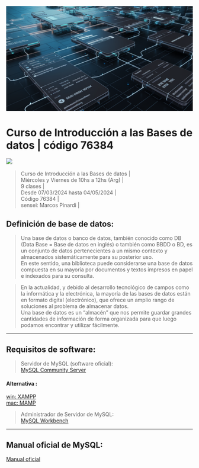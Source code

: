 <img src="extras/header.webp">

# Curso de Introducción a las Bases de datos | código 76384

<img src="https://img.shields.io/badge/MySQL-4D9EB1?style=for-the-badge&logo=mysql&logoColor=white">

> Curso de Introducción a las Bases de datos |      
> Miércoles y Viernes de 10hs a 12hs (Arg) |      
> 9 clases |      
> Desde 07/03/2024 hasta 04/05/2024 |     
> Código 76384 |    
> sensei: Marcos Pinardi |  

## Definición de base de datos:

> Una base de datos o banco de datos, también conocido como DB (Data Base = Base de datos en inglés) o también como BBDD o BD, es un conjunto de datos pertenecientes a un mismo contexto y almacenados sistemáticamente para su posterior uso.  
> En este sentido, una biblioteca puede considerarse una base de datos compuesta en su mayoría por documentos y textos impresos en papel e indexados para su consulta.  

> En la actualidad, y debido al desarrollo tecnológico de campos como la informática y la electrónica, la mayoría de las bases de datos están en formato digital (electrónico), que ofrece un amplio rango de soluciones al problema de almacenar datos.  
> Una base de datos es un “almacén” que nos permite guardar grandes cantidades de información de forma organizada para que luego podamos encontrar y utilizar fácilmente.  

----
## Requisitos de software:

> Servidor de MySQL (software oficial):  
[MySQL Community Server](https://downloads.mysql.com/archives/community/)

#### Alternativa :  
[win: XAMPP](https://www.apachefriends.org/)  
[mac: MAMP](https://www.mamp.info/en/mac/)

> Administrador de Servidor de MySQL:   
[MySQL Workbench](https://downloads.mysql.com/archives/workbench/)

----
## Manual oficial de MySQL:  
[Manual oficial](https://dev.mysql.com/doc/refman/8.0/en/sql-statements.html)
